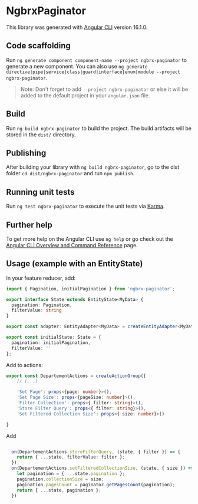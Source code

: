 # NgbrxPaginator

This library was generated with [Angular CLI](https://github.com/angular/angular-cli) version 16.1.0.

## Code scaffolding

Run `ng generate component component-name --project ngbrx-paginator` to generate a new component. You can also use `ng generate directive|pipe|service|class|guard|interface|enum|module --project ngbrx-paginator`.
> Note: Don't forget to add `--project ngbrx-paginator` or else it will be added to the default project in your `angular.json` file. 

## Build

Run `ng build ngbrx-paginator` to build the project. The build artifacts will be stored in the `dist/` directory.

## Publishing

After building your library with `ng build ngbrx-paginator`, go to the dist folder `cd dist/ngbrx-paginator` and run `npm publish`.

## Running unit tests

Run `ng test ngbrx-paginator` to execute the unit tests via [Karma](https://karma-runner.github.io).

## Further help

To get more help on the Angular CLI use `ng help` or go check out the [Angular CLI Overview and Command Reference](https://angular.io/cli) page.

## Usage (example with an EntityState)

In your feature reducer, add:

```ts
import { Pagination, initialPagination } from 'ngbrx-paginator';

export interface State extends EntityState<MyData> {
  pagination: Pagination,
  filterValue: string
}

export const adapter: EntityAdapter<MyData> = createEntityAdapter<MyData>();

export const initialState: State = {
  pagination: initialPagination,
  filterValue: ''
};
```

Add to actions:

```ts
export const DepartementActions = createActionGroup({
    // [...]

    'Set Page': props<{page: number}>(),
    'Set Page Size': props<{pageSize: number}>(),
    'Filter Collection': props<{ filter: string}>(),
    'Store Filter Query': props<{ filter: string}>(),
    'Set Filtered Collection Size': props<{ size: number}>()

}
```

Add

```ts

  on(DepartementActions.storeFilterQuery, (state, { filter }) => {
    return { ...state, filterValue: filter };
  }),
  on(DepartementActions.setFilteredCollectionSize, (state, { size }) => {
    let pagination = { ...state.pagination };
    pagination.collectionSize = size;
    pagination.pagesCount = paginator.getPagesCount(pagination);
    return { ...state, pagination };
  })

```
